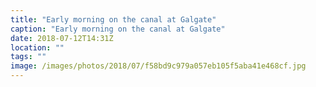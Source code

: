 ```yaml
---
title: "Early morning on the canal at Galgate"
caption: "Early morning on the canal at Galgate"
date: 2018-07-12T14:31Z
location: ""
tags: ""
image: /images/photos/2018/07/f58bd9c979a057eb105f5aba41e468cf.jpg
---
```

